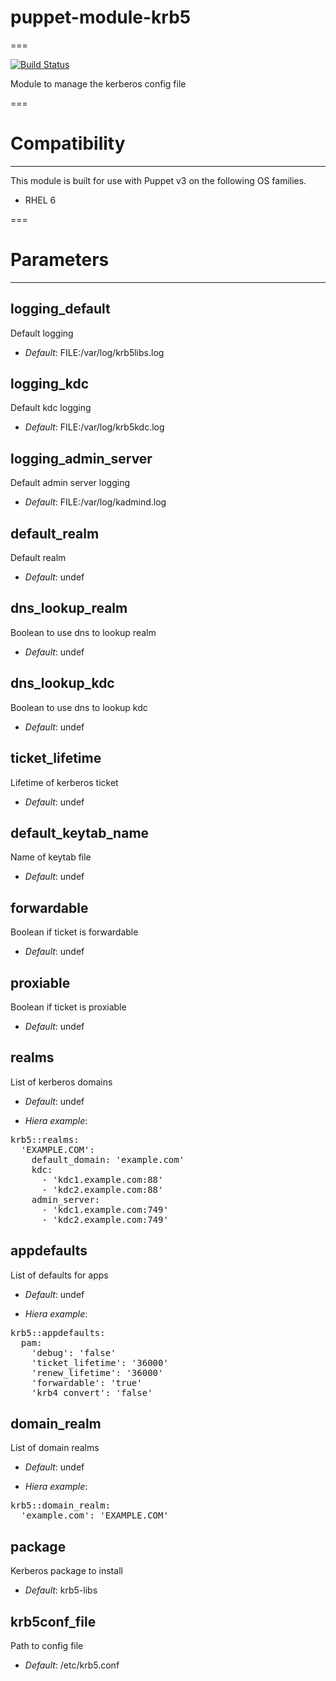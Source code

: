 # puppet-module-krb5
===

[![Build Status](https://travis-ci.org/emahags/puppet-module-krb5.png?branch=master)](https://travis-ci.org/emahags/puppet-module-krb5)

Module to manage the kerberos config file

===

# Compatibility
---------------
This module is built for use with Puppet v3 on the following OS families.

* RHEL 6

===

# Parameters
------------

logging_default
---------------
Default logging

- *Default*: FILE:/var/log/krb5libs.log

logging_kdc
-----------
Default kdc logging

- *Default*: FILE:/var/log/krb5kdc.log

logging_admin_server
--------------------
Default admin server logging

- *Default*: FILE:/var/log/kadmind.log

default_realm
-------------
Default realm

- *Default*: undef

dns_lookup_realm
----------------
Boolean to use dns to lookup realm

- *Default*: undef

dns_lookup_kdc
--------------
Boolean to use dns to lookup kdc

- *Default*: undef

ticket_lifetime
---------------
Lifetime of kerberos ticket

- *Default*: undef

default_keytab_name
-------------------
Name of keytab file

- *Default*: undef

forwardable
-----------
Boolean if ticket is forwardable

- *Default*: undef

proxiable
---------
Boolean if ticket is proxiable

- *Default*: undef

realms
------
List of kerberos domains

- *Default*: undef

- *Hiera example*:
<pre>
krb5::realms:
  'EXAMPLE.COM':
    default_domain: 'example.com'
    kdc:
      - 'kdc1.example.com:88'
      - 'kdc2.example.com:88'
    admin_server:
      - 'kdc1.example.com:749'
      - 'kdc2.example.com:749'
</pre>

appdefaults
-----------
List of defaults for apps

- *Default*: undef

- *Hiera example*:
<pre>
krb5::appdefaults:
  pam:
    'debug': 'false'
    'ticket_lifetime': '36000'
    'renew_lifetime': '36000'
    'forwardable': 'true'
    'krb4_convert': 'false'
</pre>

domain_realm
------------
List of domain realms

- *Default*: undef

- *Hiera example*:
<pre>
krb5::domain_realm:
  'example.com': 'EXAMPLE.COM'
</pre>

package
-------
Kerberos package to install

- *Default*: krb5-libs

krb5conf_file
-------------
Path to config file

- *Default*: /etc/krb5.conf
